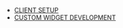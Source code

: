 * [CLIENT SETUP](https://github.com/appsmithorg/appsmith/blob/release/contributions/ClientSetup.md)
* [CUSTOM WIDGET DEVELOPMENT](https://github.com/appsmithorg/appsmith/blob/release/contributions/AppsmithWidgetDevelopmentGuide.md)